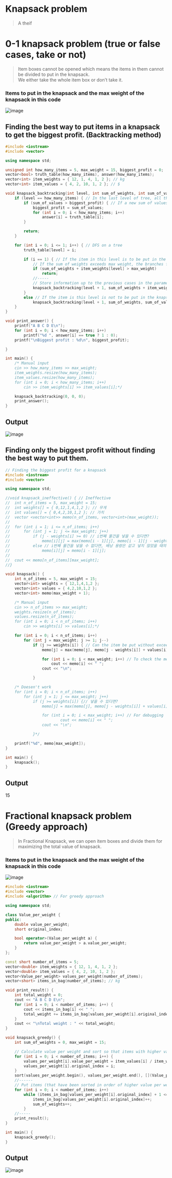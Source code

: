 # Knapsack problem
>A theif

# 0-1 knapsack problem (true or false cases, take or not)
>Item boxes cannot be opened which means the items in them cannot be divided to put in the knapsack.<br>
>We either take the whole item box or don’t take it. 

### Items to put in the knapsack and the max weight of the knapsack in this code
![image](https://user-images.githubusercontent.com/67142421/149814653-891bdeab-0a10-4480-8895-0b7c3c13cd7a.png)

## Finding the best way to put items in a knapsack to get the biggest profit. (Backtracking method)

~~~c++
#include <iostream>
#include <vector>

using namespace std;

unsigned int how_many_items = 5, max_weight = 15, biggest_profit = 0;
vector<bool> truth_table(how_many_items), answer(how_many_items);
vector<int> item_weights = { 12, 1, 4, 1, 2 }; // kg
vector<int> item_values = { 4, 2, 10, 1, 2 }; // $

void knapsack_backtracking(int level, int sum_of_weights, int sum_of_values) { // level : Level of tree, item index
	if (level == how_many_items) { // In the last level of tree, all the items have been checked, so terminate
		if (sum_of_values > biggest_profit) { // If a new sum of values is better than the biggest value, update the answer
			biggest_profit = sum_of_values;
			for (int i = 0; i < how_many_items; i++)
				answer[i] = truth_table[i];
		}

		return;
	}

	for (int i = 0; i <= 1; i++) { // DFS on a tree
		truth_table[level] = i;

		if (i == 1) { // If the item in this level is to be put in the knapsack, add the item.
			// If the sum of weights exceeds max weight, the branches from this node are useless, so cut the branch for backtracking.
			if (sum_of_weights + item_weights[level] > max_weight)
				return;
			//-----
			// Store information up to the previous cases in the parameters.
			knapsack_backtracking(level + 1, sum_of_weights + item_weights[level], sum_of_values + item_values[level]);
		}
		else // If the item is this level is not to be put in the knapsack, go to the next level without adding the item.
			knapsack_backtracking(level + 1, sum_of_weights, sum_of_values);
	}
}

void print_answer() {
	printf("A B C D E\n");
	for (int i = 0; i < how_many_items; i++)
		printf("%d ", answer[i] == true ? 1 : 0);
	printf("\nBiggest profit : %d\n", biggest_profit);

}

int main() {
	/* Manual input
	cin >> how_many_items >> max_weight;
	item_weights.resize(how_many_items);
	item_values.resize(how_many_items);
	for (int i = 0; i < how_many_items; i++)
		cin >> item_weights[i] >> item_values[i];*/

	knapsack_backtracking(0, 0, 0);
	print_answer();
}
~~~

## Output
![image](https://user-images.githubusercontent.com/67142421/149814608-fc4dc878-7669-4fd7-a1e6-82b89d38df67.png)

## Finding only the biggest profit without finding the best way to put them.

~~~c++
// Finding the biggest profit for a knapsack
#include <iostream>
#include <vector>

using namespace std;

//void knapsack_ineffective() { // Ineffective
//	int n_of_items = 5, max_weight = 15;
//	int weights[] = { 0,12,1,4,1,2 }; // 무게
//	int values[] = { 0,4,2,10,1,2 }; // 가치
//	vector <vector<int>> memo(n_of_items, vector<int>(max_weight));
//
//	for (int i = 1; i <= n_of_items; i++)
//		for (int j = 1; j <= max_weight; j++)
//			if (j - weights[i] >= 0) // i번째 물건을 넣을 수 있다면?
//				memo[i][j] = max(memo[i - 1][j], memo[i - 1][j - weights[i]] + values[i]); // 넣지 않을 때와 넣었을 때, 둘 중 더 큰 것으로 초기화
//			else // i번째 물건을 넣을 수 없다면, 배낭 용량은 같고 넣지 않았을 때의 값으로 초기화
//				memo[i][j] = memo[i - 1][j];
//
//	cout << memo[n_of_items][max_weight];
//}

void knapsack() {
	int n_of_items = 5, max_weight = 15;
	vector<int> weights = { 12,1,4,1,2 };
	vector<int> values = { 4,2,10,1,2 };
	vector<int> memo(max_weight + 1);

	/* Manual input
	cin >> n_of_items >> max_weight;
	weights.resize(n_of_items);
	values.resize(n_of_items);
	for (int i = 0; i < n_of_items; i++)
		cin >> weights[i] >> values[i];*/

	for (int i = 0; i < n_of_items; i++)
		for (int j = max_weight; j >= 1; j--)
			if (j >= weights[i]) { // Can the item be put without exceeding the max weight?
				memo[j] = max(memo[j], memo[j - weights[i]] + values[i]);

				for (int i = 0; i < max_weight; i++) // To check the memo of dynamic programming
					cout << memo[i] << " ";
				cout << "\n";

			}

	/* Doesen't work
	for (int i = 0; i < n_of_items; i++)
		for (int j = 1; j <= max_weight; j++)
			if (j >= weights[i]) {// 넣을 수 있다면?
				memo[j] = max(memo[j], memo[j - weights[i]] + values[i]);

				for (int i = 0; i < max_weight; i++) // For debugging
						cout << memo[i] << " ";
				cout << "\n";

			}*/

	printf("%d", memo[max_weight]);
}

int main() {
	knapsack();
}
~~~

## Output
15

# Fractional knapsack problem (Greedy approach)
>In Fractional Knapsack, we can open item boxes and divide them for maximizing the total value of knapsack.

### Items to put in the knapsack and the max weight of the knapsack in this code
![image](https://user-images.githubusercontent.com/67142421/149818631-20b8c7a4-f19e-4381-a221-adf11571add6.png)

~~~c++
#include <iostream>
#include <vector>
#include <algorithm> // For greedy approach

using namespace std;

class Value_per_weight {
public:
	double value_per_weight;
	short original_index;

	bool operator>(Value_per_weight a) {
		return value_per_weight > a.value_per_weight;
	}
};

const short number_of_items = 5;
vector<double> item_weights = { 12, 1, 4, 1, 2 };
vector<double> item_values = { 4, 2, 10, 1, 2 };
vector<Value_per_weight> values_per_weight(number_of_items);
vector<short> items_in_bag(number_of_items); // kg

void print_result() {
	int total_weight = 0;
	cout << "A B C D E\n";
	for (int i = 0; i < number_of_items; i++) {
		cout << items_in_bag[i] << " ";
		total_weight += items_in_bag[values_per_weight[i].original_index] * values_per_weight[i].value_per_weight;
	}
	cout << "\nTotal weight : " << total_weight;
}

void knapsack_greedy() {
	int sum_of_weights = 0, max_weight = 15;

	// Calculate value per weight and sort so that items with higher value per weight is in front
	for (int i = 0; i < number_of_items; i++) {
		values_per_weight[i].value_per_weight = item_values[i] / item_weights[i];
		values_per_weight[i].original_index = i;
	}
	sort(values_per_weight.begin(), values_per_weight.end(), [](Value_per_weight a, Value_per_weight b) {return a > b;});
	//------
	// Put items (that have been sorted in order of higher value per weight) in bag
	for (int i = 0; i < number_of_items; i++)
		while (items_in_bag[values_per_weight[i].original_index] + 1 <= item_weights[values_per_weight[i].original_index] && sum_of_weights + 1 <= max_weight) {
			items_in_bag[values_per_weight[i].original_index]++;
			sum_of_weights++;
		}
	//-----
	print_result();
}

int main() {
	knapsack_greedy();
}
~~~

## Output
![image](https://user-images.githubusercontent.com/67142421/149819634-0241057f-a988-4d75-b50b-6070ced6afa5.png)
